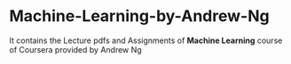 # Machine-Learning-by-Andrew-Ng

It contains the Lecture pdfs and Assignments of **Machine Learning** course of Coursera provided by Andrew Ng
